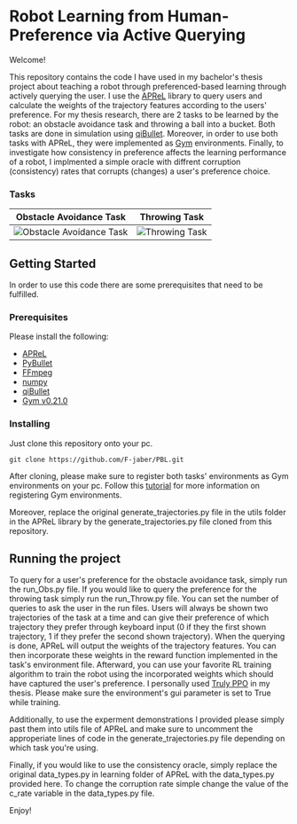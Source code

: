 # Robot Learning from Human-Preference via Active Querying


Welcome!

This repository contains the code I have used in my bachelor's thesis project about teaching a robot through preferenced-based learning through actively querying the user. I use the [APReL](https://github.com/Stanford-ILIAD/APReL)  library to query users and calculate the weights of the trajectory features according to the users' preference. For my thesis research, there are 2 tasks to be learned by the robot: an obstacle avoidance task and throwing a ball into a bucket. Both tasks are done in simulation using [qiBullet](https://github.com/softbankrobotics-research/qibullet). Moreover, in order to use both tasks with APReL, they were implemented as [Gym](https://gym.openai.com/docs/) environments. Finally, to investigate how consistency in preference affects the learning performance of a robot, I implmented a simple oracle with diffrent corruption (consistency) rates that corrupts (changes) a user's preference choice.
### Tasks

| Obstacle Avoidance Task  | Throwing Task |
| ------------- | ------------- |
| ![Obstacle Avoidance Task](https://i.ibb.co/185rGbz/Picture1.gif)  | ![Throwing Task](https://i.ibb.co/KzbtTfX/Picture2.gif)  |


## Getting Started
In order to use this code there are some prerequisites that need to be fulfilled.
### Prerequisites
Please install the following:
- [APReL](https://github.com/Stanford-ILIAD/APReL)
- [PyBullet](https://github.com/bulletphysics/bullet3)
- [FFmpeg](https://github.com/bulletphysics/bullet3)
- [numpy](https://numpy.org/install/)
- [qiBullet](https://github.com/softbankrobotics-research/qibullet)
- [Gym v0.21.0](https://github.com/openai/gym/releases/tag/v0.21.0)

### Installing

Just clone this repository onto your pc.

```
git clone https://github.com/F-jaber/PBL.git
```
After cloning, please make sure to register both tasks' environments as Gym environments on your pc. Follow this [tutorial](https://towardsdatascience.com/beginners-guide-to-custom-environments-in-openai-s-gym-989371673952) for more information on registering Gym environments.

Moreover, replace the original generate_trajectories.py file in the utils folder in the APReL library by the generate_trajectories.py file cloned from this repository.
## Running the project
To query for a user's preference for the obstacle avoidance task, simply run the run_Obs.py file. If you would like to query the preference for the throwing task simply run the run_Throw.py file. You can set the number of queries to ask the user in the run files. Users will always be shown two trajectories of the task at a time and can give their preference of which trajectory they prefer through keyboard input (0 if they  the first shown trajectory, 1 if they prefer the second shown trajectory). When the querying is done, APReL will output the weights of the trajectory features. You can then incorporate these weights in the reward function implemented in the task's environment file. Afterward, you can use your favorite RL training algorithm to train the robot using the incorporated weights which should have captured the user's preference. I personally used [Truly PPO](https://github.com/wisnunugroho21/reinforcement_learning_ppo_rnd) in my thesis. Please make sure the environment's gui parameter is set to True while training.

Additionally, to use the experment demonstrations I provided please simply past them into utils file of APReL and make sure to uncomment the approperiate lines of code  in the generate_trajectories.py file depending on which task you're using.


Finally, if you would like to use the consistency oracle, simply replace the original data_types.py in learning folder of APReL with the data_types.py provided here. To change the corruption rate simple change the value of the c_rate variable in the data_types.py file.

Enjoy!

